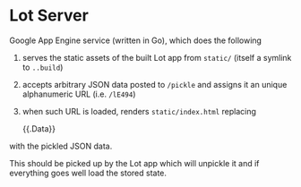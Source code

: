 # Lot Server

Google App Engine service (written in Go), which does the following

1. serves the static assets of the built Lot app from `static/` (itself a symlink to `..build`)

2. accepts arbitrary JSON data posted to `/pickle` and assigns it an unique alphanumeric URL (i.e. `/lE494`)

3. when such URL is loaded, renders `static/index.html` replacing
   
   {{.Data}}

with the pickled JSON data.

This should be picked up by the Lot app which will unpickle it and if everything goes well load the stored state.